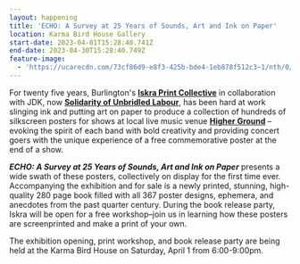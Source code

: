 ```yaml
---
layout: happening
title: 'ECHO: A Survey at 25 Years of Sounds, Art and Ink on Paper'
location: Karma Bird House Gallery
start-date: 2023-04-01T15:28:40.741Z
end-date: 2023-04-30T15:28:40.749Z
feature-image:
  - 'https://ucarecdn.com/73cf86d9-e8f3-425b-bde4-1eb878f512c3~1/nth/0/'
---
```

For twenty five years, Burlington's [**Iskra Print Collective**](https://www.iskraprint.com/) in collaboration with JDK, now [**Solidarity of Unbridled Labour**](http://solidarityofunbridledlabour.com/), has been hard at work slinging ink and putting art on paper to produce a collection of hundreds of silkscreen posters for shows at local live music venue [**Higher Ground**](https://highergroundmusic.com/) – evoking the spirit of each band with bold creativity and providing concert goers with the unique experience of a free commemorative poster at the end of a show.

_**ECHO: A Survey at 25 Years of Sounds, Art and Ink on Paper**_ presents a wide swath of these posters, collectively on display for the first time ever. Accompanying the exhibition and for sale is a newly printed, stunning, high-quality 280 page book filled with all 367 poster designs, ephemera, and anecdotes from the past quarter century. During the book release party, Iskra will be open for a free workshop–join us in learning how these posters are screenprinted and make a print of your own.

The exhibition opening, print workshop, and book release party are being held at the Karma Bird House on Saturday, April 1 from 6:00-9:00pm.
